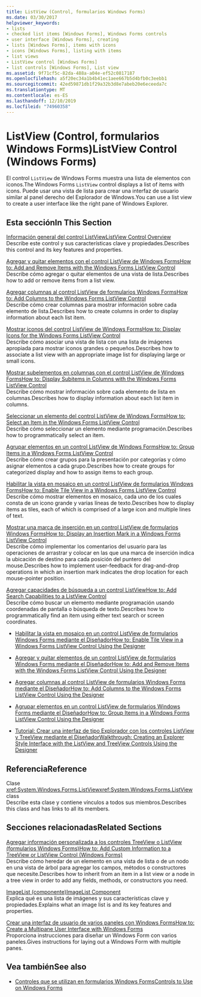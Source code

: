 ```yaml
---
title: ListView (Control, formularios Windows Forms)
ms.date: 03/30/2017
helpviewer_keywords:
- lists
- checked list items [Windows Forms], Windows Forms controls
- user interface [Windows Forms], creating
- lists [Windows Forms], items with icons
- icons [Windows Forms], listing with items
- list views
- ListView control [Windows Forms]
- list controls [Windows Forms], List view
ms.assetid: 9f71cf5c-82da-488a-a04e-ef52c0817187
ms.openlocfilehash: a5f20ec34a1b4b41ec1aee667b5d4bfb0c3eebb1
ms.sourcegitcommit: 42ed59871db1f29a32b3d8e7abeb20e6eceeda7c
ms.translationtype: MT
ms.contentlocale: es-ES
ms.lasthandoff: 12/10/2019
ms.locfileid: "74960358"
---
```

# <a name="listview-control-windows-forms"></a><span data-ttu-id="061fc-102">ListView (Control, formularios Windows Forms)</span><span class="sxs-lookup"><span data-stu-id="061fc-102">ListView Control (Windows Forms)</span></span>
<span data-ttu-id="061fc-103">El control `ListView` de Windows Forms muestra una lista de elementos con iconos.</span><span class="sxs-lookup"><span data-stu-id="061fc-103">The Windows Forms `ListView` control displays a list of items with icons.</span></span> <span data-ttu-id="061fc-104">Puede usar una vista de lista para crear una interfaz de usuario similar al panel derecho del Explorador de Windows.</span><span class="sxs-lookup"><span data-stu-id="061fc-104">You can use a list view to create a user interface like the right pane of Windows Explorer.</span></span>  
  
## <a name="in-this-section"></a><span data-ttu-id="061fc-105">Esta sección</span><span class="sxs-lookup"><span data-stu-id="061fc-105">In This Section</span></span>  
 [<span data-ttu-id="061fc-106">Información general del control ListView</span><span class="sxs-lookup"><span data-stu-id="061fc-106">ListView Control Overview</span></span>](listview-control-overview-windows-forms.md)  
 <span data-ttu-id="061fc-107">Describe este control y sus características clave y propiedades.</span><span class="sxs-lookup"><span data-stu-id="061fc-107">Describes this control and its key features and properties.</span></span>  
  
 [<span data-ttu-id="061fc-108">Agregar y quitar elementos con el control ListView de Windows Forms</span><span class="sxs-lookup"><span data-stu-id="061fc-108">How to: Add and Remove Items with the Windows Forms ListView Control</span></span>](how-to-add-and-remove-items-with-the-windows-forms-listview-control.md)  
 <span data-ttu-id="061fc-109">Describe cómo agregar o quitar elementos de una vista de lista.</span><span class="sxs-lookup"><span data-stu-id="061fc-109">Describes how to add or remove items from a list view.</span></span>  
  
 [<span data-ttu-id="061fc-110">Agregar columnas al control ListView de formularios Windows Forms</span><span class="sxs-lookup"><span data-stu-id="061fc-110">How to: Add Columns to the Windows Forms ListView Control</span></span>](how-to-add-columns-to-the-windows-forms-listview-control.md)  
 <span data-ttu-id="061fc-111">Describe cómo crear columnas para mostrar información sobre cada elemento de lista.</span><span class="sxs-lookup"><span data-stu-id="061fc-111">Describes how to create columns in order to display information about each list item.</span></span>  
  
 [<span data-ttu-id="061fc-112">Mostrar iconos del control ListView de Windows Forms</span><span class="sxs-lookup"><span data-stu-id="061fc-112">How to: Display Icons for the Windows Forms ListView Control</span></span>](how-to-display-icons-for-the-windows-forms-listview-control.md)  
 <span data-ttu-id="061fc-113">Describe cómo asociar una vista de lista con una lista de imágenes apropiada para mostrar iconos grandes o pequeños.</span><span class="sxs-lookup"><span data-stu-id="061fc-113">Describes how to associate a list view with an appropriate image list for displaying large or small icons.</span></span>  
  
 [<span data-ttu-id="061fc-114">Mostrar subelementos en columnas con el control ListView de Windows Forms</span><span class="sxs-lookup"><span data-stu-id="061fc-114">How to: Display Subitems in Columns with the Windows Forms ListView Control</span></span>](how-to-display-subitems-in-columns-with-the-windows-forms-listview-control.md)  
 <span data-ttu-id="061fc-115">Describe cómo mostrar información sobre cada elemento de lista en columnas.</span><span class="sxs-lookup"><span data-stu-id="061fc-115">Describes how to display information about each list item in columns.</span></span>  
  
 [<span data-ttu-id="061fc-116">Seleccionar un elemento del control ListView de Windows Forms</span><span class="sxs-lookup"><span data-stu-id="061fc-116">How to: Select an Item in the Windows Forms ListView Control</span></span>](how-to-select-an-item-in-the-windows-forms-listview-control.md)  
 <span data-ttu-id="061fc-117">Describe cómo seleccionar un elemento mediante programación.</span><span class="sxs-lookup"><span data-stu-id="061fc-117">Describes how to programmatically select an item.</span></span>  
  
 [<span data-ttu-id="061fc-118">Agrupar elementos en un control ListView de Windows Forms</span><span class="sxs-lookup"><span data-stu-id="061fc-118">How to: Group Items in a Windows Forms ListView Control</span></span>](how-to-group-items-in-a-windows-forms-listview-control.md)  
 <span data-ttu-id="061fc-119">Describe cómo crear grupos para la presentación por categorías y cómo asignar elementos a cada grupo.</span><span class="sxs-lookup"><span data-stu-id="061fc-119">Describes how to create groups for categorized display and how to assign items to each group.</span></span>  
  
 [<span data-ttu-id="061fc-120">Habilitar la vista en mosaico en un control ListView de formularios Windows Forms</span><span class="sxs-lookup"><span data-stu-id="061fc-120">How to: Enable Tile View in a Windows Forms ListView Control</span></span>](how-to-enable-tile-view-in-a-windows-forms-listview-control.md)  
 <span data-ttu-id="061fc-121">Describe cómo mostrar elementos en mosaico, cada uno de los cuales consta de un icono grande y varias líneas de texto.</span><span class="sxs-lookup"><span data-stu-id="061fc-121">Describes how to display items as tiles, each of which is comprised of a large icon and multiple lines of text.</span></span>  
  
 [<span data-ttu-id="061fc-122">Mostrar una marca de inserción en un control ListView de formularios Windows Forms</span><span class="sxs-lookup"><span data-stu-id="061fc-122">How to: Display an Insertion Mark in a Windows Forms ListView Control</span></span>](how-to-display-an-insertion-mark-in-a-windows-forms-listview-control.md)  
 <span data-ttu-id="061fc-123">Describe cómo implementar los comentarios del usuario para las operaciones de arrastrar y colocar en las que una marca de inserción indica la ubicación de destino para cada posición del puntero del mouse.</span><span class="sxs-lookup"><span data-stu-id="061fc-123">Describes how to implement user-feedback for drag-and-drop operations in which an insertion mark indicates the drop location for each mouse-pointer position.</span></span>  
  
 [<span data-ttu-id="061fc-124">Agregar capacidades de búsqueda a un control ListView</span><span class="sxs-lookup"><span data-stu-id="061fc-124">How to: Add Search Capabilities to a ListView Control</span></span>](how-to-add-search-capabilities-to-a-listview-control.md)  
 <span data-ttu-id="061fc-125">Describe cómo buscar un elemento mediante programación usando coordenadas de pantalla o búsqueda de texto.</span><span class="sxs-lookup"><span data-stu-id="061fc-125">Describes how to programmatically find an item using either text search or screen coordinates.</span></span>  
  
- [<span data-ttu-id="061fc-126">Habilitar la vista en mosaico en un control ListView de formularios Windows Forms mediante el Diseñador</span><span class="sxs-lookup"><span data-stu-id="061fc-126">How to: Enable Tile View in a Windows Forms ListView Control Using the Designer</span></span>](enable-tile-view-in-a-wf-listview-control-using-the-designer.md)  
  
- [<span data-ttu-id="061fc-127">Agregar y quitar elementos de un control ListView de formularios Windows Forms mediante el Diseñador</span><span class="sxs-lookup"><span data-stu-id="061fc-127">How to: Add and Remove Items with the Windows Forms ListView Control Using the Designer</span></span>](add-and-remove-items-with-wf-listview-control-using-the-designer.md)  
  
- [<span data-ttu-id="061fc-128">Agregar columnas al control ListView de formularios Windows Forms mediante el Diseñador</span><span class="sxs-lookup"><span data-stu-id="061fc-128">How to: Add Columns to the Windows Forms ListView Control Using the Designer</span></span>](how-to-add-columns-to-the-windows-forms-listview-control-using-the-designer.md)  
  
- [<span data-ttu-id="061fc-129">Agrupar elementos en un control ListView de formularios Windows Forms mediante el Diseñador</span><span class="sxs-lookup"><span data-stu-id="061fc-129">How to: Group Items in a Windows Forms ListView Control Using the Designer</span></span>](how-to-group-items-in-a-windows-forms-listview-control-using-the-designer.md)  
  
- [<span data-ttu-id="061fc-130">Tutorial: Crear una interfaz de tipo Explorador con los controles ListView y TreeView mediante el Diseñador</span><span class="sxs-lookup"><span data-stu-id="061fc-130">Walkthrough: Creating an Explorer Style Interface with the ListView and TreeView Controls Using the Designer</span></span>](creating-an-explorer-style-interface-with-the-listview-and-treeview.md)  
  
## <a name="reference"></a><span data-ttu-id="061fc-131">Referencia</span><span class="sxs-lookup"><span data-stu-id="061fc-131">Reference</span></span>  
 <span data-ttu-id="061fc-132">Clase <xref:System.Windows.Forms.ListView></span><span class="sxs-lookup"><span data-stu-id="061fc-132"><xref:System.Windows.Forms.ListView> class</span></span>  
 <span data-ttu-id="061fc-133">Describe esta clase y contiene vínculos a todos sus miembros.</span><span class="sxs-lookup"><span data-stu-id="061fc-133">Describes this class and has links to all its members.</span></span>  
  
## <a name="related-sections"></a><span data-ttu-id="061fc-134">Secciones relacionadas</span><span class="sxs-lookup"><span data-stu-id="061fc-134">Related Sections</span></span>  
 [<span data-ttu-id="061fc-135">Agregar información personalizada a los controles TreeView o ListView (formularios Windows Forms)</span><span class="sxs-lookup"><span data-stu-id="061fc-135">How to: Add Custom Information to a TreeView or ListView Control (Windows Forms)</span></span>](add-custom-information-to-a-treeview-or-listview-control-wf.md)  
 <span data-ttu-id="061fc-136">Describe cómo heredar de un elemento en una vista de lista o de un nodo en una vista de árbol para agregar los campos, métodos o constructores que necesite.</span><span class="sxs-lookup"><span data-stu-id="061fc-136">Describes how to inherit from an item in a list view or a node in a tree view in order to add any fields, methods, or constructors you need.</span></span>  
  
 [<span data-ttu-id="061fc-137">ImageList (componente)</span><span class="sxs-lookup"><span data-stu-id="061fc-137">ImageList Component</span></span>](imagelist-component-windows-forms.md)  
 <span data-ttu-id="061fc-138">Explica qué es una lista de imágenes y sus características clave y propiedades.</span><span class="sxs-lookup"><span data-stu-id="061fc-138">Explains what an image list is and its key features and properties.</span></span>  
  
 [<span data-ttu-id="061fc-139">Crear una interfaz de usuario de varios paneles con Windows Forms</span><span class="sxs-lookup"><span data-stu-id="061fc-139">How to: Create a Multipane User Interface with Windows Forms</span></span>](how-to-create-a-multipane-user-interface-with-windows-forms.md)  
 <span data-ttu-id="061fc-140">Proporciona instrucciones para diseñar un Windows Form con varios paneles.</span><span class="sxs-lookup"><span data-stu-id="061fc-140">Gives instructions for laying out a Windows Form with multiple panes.</span></span>  
  
## <a name="see-also"></a><span data-ttu-id="061fc-141">Vea también</span><span class="sxs-lookup"><span data-stu-id="061fc-141">See also</span></span>

- [<span data-ttu-id="061fc-142">Controles que se utilizan en formularios Windows Forms</span><span class="sxs-lookup"><span data-stu-id="061fc-142">Controls to Use on Windows Forms</span></span>](controls-to-use-on-windows-forms.md)
